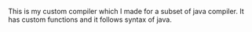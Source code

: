 This is my custom compiler which I made for a subset of java compiler.
It has custom functions and it follows syntax of java.
